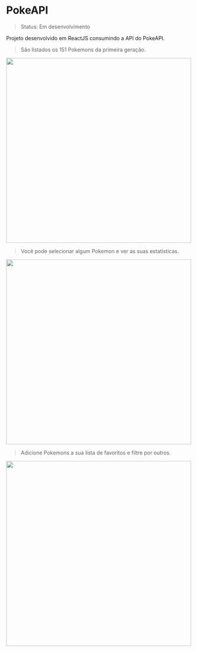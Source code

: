 # PokeAPI

> Status: Em desenvolvimento

Projeto desenvolvido em ReactJS consumindo a API do PokeAPI.

> São listados os 151 Pokemons da primeira geração.

<img src='https://user-images.githubusercontent.com/78386030/196056512-0a21c605-d3f5-4a38-8678-dac1e07fc38d.png' width='500px'>

> Você pode selecionar algum Pokemon e ver as suas estatísticas.

<img src='https://user-images.githubusercontent.com/78386030/196056729-34ad1df3-640d-4cf9-b064-c24e648f0935.png' width='500px'>

> Adicione Pokemons a sua lista de favoritos e filtre por outros.

<img src='https://user-images.githubusercontent.com/78386030/196056773-b04cc288-b861-4d8e-8301-403080810742.png' width='500px'>
